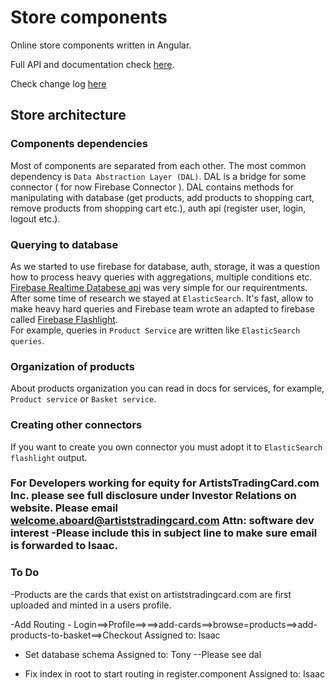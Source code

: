 # Store components

Online store components written in Angular.  

Full API and documentation check [here](https://nodeart.github.io/).

Check change log [here](https://github.com/NodeArt/angular-commerce/blob/master/CHANGELOG.md)

## Store architecture

### Components dependencies
Most of components are separated from each other. The most common dependency is `Data Abstraction Layer (DAL)`.
DAL is a bridge for some connector ( for now Firebase Connector ). DAL contains methods for manipulating with database 
(get products, add products to shopping cart, remove products from shopping cart etc.), auth api (register user, login, logout etc.).

### Querying to database
As we started to use firebase for database, auth, storage, it was a question how to process heavy queries with aggregations, multiple conditions etc. [Firebase Realtime Databese api](https://firebase.google.com/docs/database/) was very simple for our requirentments.  
After some time of research we stayed at `ElasticSearch`.
It's fast, allow to make heavy hard queries and Firebase team wrote an adapted to firebase called [Firebase Flashlight](https://github.com/firebase/flashlight).  
For example, queries in `Product Service` are written like `ElasticSearch queries`. 

### Organization of products
About products organization you can read in docs for services, for example, `Product service` or `Basket service`.

### Creating other connectors 
If you want to create you own connector you must adopt it to `ElasticSearch flashlight` output.

### For Developers working for equity for ArtistsTradingCard.com Inc. please see full disclosure under Investor Relations on website.  Please email welcome.aboard@artiststradingcard.com   Attn:  software dev interest -Please include this in subject line to make sure email is forwarded to Isaac.


### To Do

-Products are the cards that exist on artiststradingcard.com are first uploaded and minted in a users profile.

-Add Routing - Login==>Profile==>==>add-cards==>browse=products==>add-products-to-basket==>Checkout         Assigned to:  Isaac

- Set database schema                Assigned to:  Tony                 --Please see dal

- Fix index in root to start routing in register.component        Assigned to:  Isaac





```


